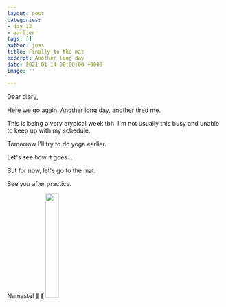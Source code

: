 ```yaml
---
layout: post
categories:
- day 12
- earlier
tags: []
author: jess
title: Finally to the mat
excerpt: Another long day
date: 2021-01-14 00:00:00 +0000
image: ''

---
```

Dear diary,

Here we go again. Another long day, another tired me.

This is being a very atypical week tbh. I'm not usually this busy and unable to keep up with my schedule.

Tomorrow I'll try to do yoga earlier.

Let's see how it goes...

But for now, let's go to the mat.

See you after practice.

Namaste! 🧘‍♀️ <img width="25%" height="25%" src="{{site.url}}{{site.baseurl}}/assets/images/jess-signature.gif">